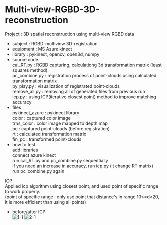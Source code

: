 # Multi-view-RGBD-3D-reconstruction
Project : 3D spatial reconstruction using multi-view RGBD data

- subject : RGBD-multiview 3D-registration
- equipment : MS Azure kinect
- library : pykinect, opencv, open3d, numpy
- source code\
  cal_RT.py : RGBD capturing, calculationg 3d transformation matrix (least squares method)\
  pc_combine.py : registration process of point-clouds using calculated transformation matrix\
  py_play.py : visualization of registrated point-clouds\
  remove_all.py : removing all of generated files from previous run\
  icp.py : using ICP(iterative closest point) method to improve matching accuracy
- files\
  pykinect_azure : pykinect library\
  color : captured color image\
  trns_color : color image mapped to depth map\
  pc : captured point-clouds (before registration)\
  rt : calculated transformation matrix\
  fin_pc : transformed point-clouds
 - how to test\
  add libraries\
  connect azure kinect\
  run cal_RT.py and pc_combine.py sequentially\
  if you need an increase in accuracy, run icp.py (it change RT matrix)\
  run pc_combine.py again
  
ICP\
  Applied icp algorithm using closest point, and used point of specific range to work properly.\
  (point of specific range : only use point that distance's in range 10<=d<20, it is more efficient than using all points)


- before/after ICP\
![1-1](https://user-images.githubusercontent.com/83062612/213607751-38c34c2d-752a-491c-87a6-faad0254d4c1.PNG)
![2-1](https://user-images.githubusercontent.com/83062612/213607773-1c42230a-afc2-40fc-bc86-a4b81658f7fb.PNG)
